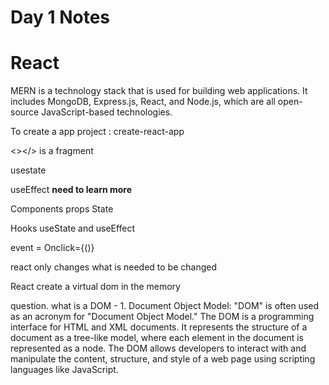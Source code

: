 # Day 1 Notes

# React

MERN is a technology stack that is used for building web applications. It includes MongoDB, Express.js, React, and Node.js, which are all open-source JavaScript-based technologies.

To create a app project : create-react-app

<></> is a fragment

usestate

useEffect ******************need to learn more******************

Components
props
State

Hooks useState and useEffect

event = Onclick={()}

react only changes what is needed to be changed

React create a virtual dom in the memory

question. what is a DOM - 1. Document Object Model: "DOM" is often used as an acronym for "Document Object Model." The DOM is a programming interface for HTML and XML documents. It represents the structure of a document as a tree-like model, where each element in the document is represented as a node. The DOM allows developers to interact with and manipulate the content, structure, and style of a web page using scripting languages like JavaScript.